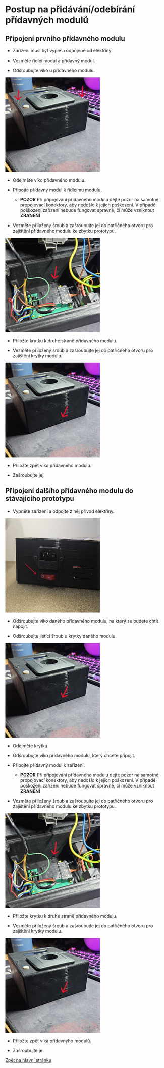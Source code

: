 # Postup na přidávání/odebírání přídavných modulů

## Připojení prvního přídavného modulu
- Zařízení musí být vyplé a odpojené od elektřiny

- Vezměte řídící modul a přídavný modul.

- Odšroubujte víko u přídavného modulu.

<img src="./../sources/plug_unit_screws.jpg" alt="" width="300">

- Odejměte víko přídavného modulu.

- Připojte přídavný modul k řídícímu modulu.
    - **POZOR** Při připojování přídavného modulu dejte pozor na samotné propojovací konektory, aby nedošlo k jejich poškození. V případě poškození zařízení nebude fungovat správně, či může vzniknout **ZRANĚNÍ**

- Vezměte přiložený šroub a zašroubujte jej do patřičného otvoru pro zajištění přídavného modulu ke zbytku prototypu.  

<img src="./../sources/chaining_screw.jpg" alt="" width="300">

- Přiložte krytku k druhé straně přídavného modulu.

- Vezměte přiložený šroub a zašroubujte jej do patřičného otvoru pro zajištění krytky modulu.  

<img src="./../sources/cover_screw.jpg" alt="" width="300">

- Přiložte zpět víko přídavného modulu.

- Zašroubujte jej.



## Připojení dalšího přídavného modulu do stávajícího prototypu
- Vypněte zařízení a odpojte z něj přívod elektřiny.

<img src="./../sources/power_off.jpg" alt="power_off" width="300">

- Odšroubujte víko daného přídavného modulu, na který se budete chtít napojit.

- Odšroubujte jistící šroub u krytky daného modulu.

<img src="./../sources/cover_screw.jpg" alt="" width="300">

- Odejměte krytku.

- Odšroubujte víko přídavného modulu, který chcete připojit.

- Připojte přídavný modul k zařízení.
    - **POZOR** Při připojování přídavného modulu dejte pozor na samotné propojovací konektory, aby nedošlo k jejich poškození. V případě poškození zařízení nebude fungovat správně, či může vzniknout **ZRANĚNÍ**

- Vezměte přiložený šroub a zašroubujte jej do patřičného otvoru pro zajištění přídavného modulu ke zbytku prototypu.  

<img src="./../sources/chaining_screw.jpg" alt="" width="300">

- Přiložte krytku k druhé straně přídavného modulu.

- Vezměte přiložený šroub a zašroubujte jej do patřičného otvoru pro zajištění krytky modulu.  

<img src="./../sources/cover_screw.jpg" alt="" width="300">

- Přiložte zpět víka přídavnýho modulů.

- Zašroubujte je.

[Zpět na hlavní stránku](./../README.md)
